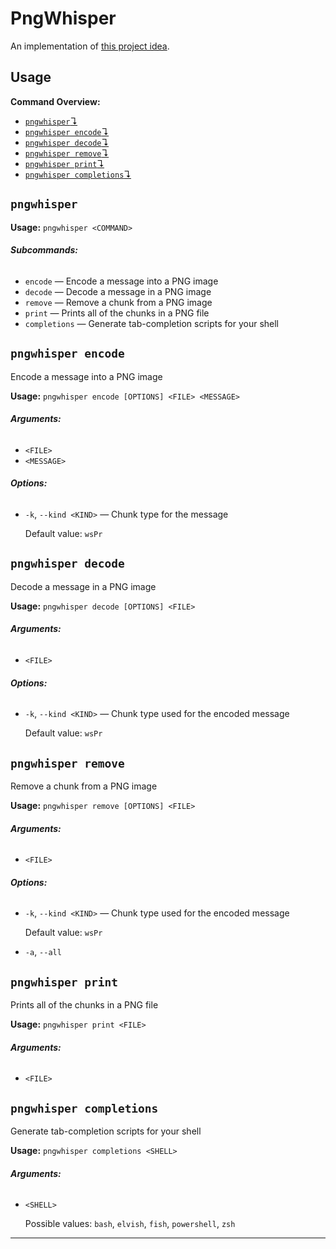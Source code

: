 # PngWhisper

An implementation of [this project idea](https://picklenerd.github.io/pngme_book/introduction.html).

## Usage

**Command Overview:**

* [`pngwhisper`↴](#pngwhisper)
* [`pngwhisper encode`↴](#pngwhisper-encode)
* [`pngwhisper decode`↴](#pngwhisper-decode)
* [`pngwhisper remove`↴](#pngwhisper-remove)
* [`pngwhisper print`↴](#pngwhisper-print)
* [`pngwhisper completions`↴](#pngwhisper-completions)

## `pngwhisper`

**Usage:** `pngwhisper <COMMAND>`

###### **Subcommands:**

* `encode` — Encode a message into a PNG image
* `decode` — Decode a message in a PNG image
* `remove` — Remove a chunk from a PNG image
* `print` — Prints all of the chunks in a PNG file
* `completions` — Generate tab-completion scripts for your shell



## `pngwhisper encode`

Encode a message into a PNG image

**Usage:** `pngwhisper encode [OPTIONS] <FILE> <MESSAGE>`

###### **Arguments:**

* `<FILE>`
* `<MESSAGE>`

###### **Options:**

* `-k`, `--kind <KIND>` — Chunk type for the message

  Default value: `wsPr`



## `pngwhisper decode`

Decode a message in a PNG image

**Usage:** `pngwhisper decode [OPTIONS] <FILE>`

###### **Arguments:**

* `<FILE>`

###### **Options:**

* `-k`, `--kind <KIND>` — Chunk type used for the encoded message

  Default value: `wsPr`



## `pngwhisper remove`

Remove a chunk from a PNG image

**Usage:** `pngwhisper remove [OPTIONS] <FILE>`

###### **Arguments:**

* `<FILE>`

###### **Options:**

* `-k`, `--kind <KIND>` — Chunk type used for the encoded message

  Default value: `wsPr`
* `-a`, `--all`



## `pngwhisper print`

Prints all of the chunks in a PNG file

**Usage:** `pngwhisper print <FILE>`

###### **Arguments:**

* `<FILE>`



## `pngwhisper completions`

Generate tab-completion scripts for your shell

**Usage:** `pngwhisper completions <SHELL>`

###### **Arguments:**

* `<SHELL>`

  Possible values: `bash`, `elvish`, `fish`, `powershell`, `zsh`

---

